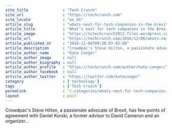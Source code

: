 ```yaml
---
site_title               : "Tech Crunch"
site_url                 : "https://techcrunch.com"
site_locale              : "en_US"
article_slug             : "whats-next-for-tech-companies-in-the-brexit-debate"
article_title            : "What’s next for tech companies in the Brexit debate"
article_image            : "https://tctechcrunch2011.files.wordpress.com/2016/12/steve-hilton-crowdpac-and-daniel-korski2.jpg?w=764&h=400&crop=1"
article_url              : "https://techcrunch.com/2016/12/06/whats-next-for-tech-companies-in-the-brexit-debate/"
article_published_at     : "2016-12-06T09:18:03-02:00"
article_description      : "Crowdpac's Steve Hilton, a passionate advocate of Brexit, has few points of agreement with Daniel Korski, a former advisor to David Cameron and an organizer..."
article_author_name      : "Kate Conger"
article_author_image     : null
article_author_biography : null
article_author_profile   : "https://techcrunch.com/author/kate-conger/"
article_author_facebook  : null
article_author_twitter   : "https://twitter.com/kateconger"
category                 : ['technology']
tags                     : ['Tech Crunch']
permalink                : "/:categories/whats-next-for-tech-companies-in-the-brexit-debate/"
layout                   : post
---
```


Crowdpac's Steve Hilton, a passionate advocate of Brexit, has few points of agreement with Daniel Korski, a former advisor to David Cameron and an organizer...
